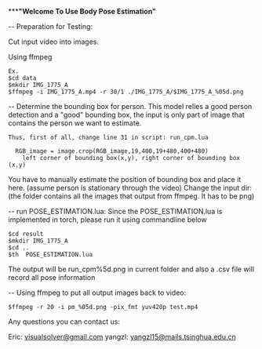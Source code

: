 *******************************************"Welcome To Use Body Pose Estimation"****************************************

-- Preparation for Testing:

Cut input video into images.

Using ffmpeg

	Ex. 
	$cd data
	$mkdir IMG_1775_A 
	$ffmpeg -i IMG_1775_A.mp4 -r 30/1 ./IMG_1775_A/$IMG_1775_A_%05d.png

-- Determine the bounding box for person. This model relies a good person detection and a "good" bounding box, the input is only part of image that contains the person we want to estimate.

	Thus, first of all, change line 31 in script: run_cpm.lua

	  RGB_image = image.crop(RGB_image,19,400,19+480,400+480)
		left corner of bounding box(x,y), right corner of bounding box (x,y)

You have to manually estimate the position of bounding box and place it here.
(assume person is stationary through the video)
Change the input dir:
(the folder contains all the images that output from ffmpeg. It has to be png)

-- run POSE_ESTIMATION.lua:
Since the POSE_ESTIMATION.lua is implemented in torch, please run it using commandline below

	$cd result
	$mkdir IMG_1775_A
	$cd ..
	$th  POSE_ESTIMATION.lua
	
The output will be run_cpm%5d.png in current folder and also a .csv file will record all pose information

-- Using ffmpeg to put all output images back to video:

	$ffmpeg -r 20 -i pm_%05d.png -pix_fmt yuv420p test.mp4

Any questions you can contact us:

Eric: visualsolver@gmail.com yangzl: yangzl15@mails.tsinghua.edu.cn
